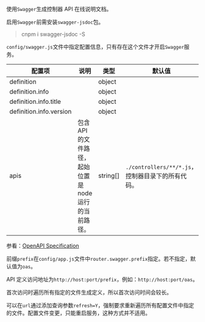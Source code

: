使用`Swagger`生成控制器 API 在线说明文档。

启用`Swagger`前需安装`swagger-jsdoc`包。

> cnpm i swagger-jsdoc -S

`config/swagger.js`文件中指定配置信息，只有存在这个文件才开启`Swagger`服务。

| 配置项                  | 说明                                                  | 类型     | 默认值                                            |
| ----------------------- | ----------------------------------------------------- | -------- | ------------------------------------------------- |
| definition              |                                                       | object   |                                                   |
| definition.info         |                                                       | object   |                                                   |
| definition.info.title   |                                                       | object   |                                                   |
| definition.info.version |                                                       | object   |                                                   |
| apis                    | 包含 API 的文件路径，起始位置是 node 运行的当前路径。 | string[] | `./controllers/**/*.js`，控制器目录下的所有代码。 |

参看：[OpenAPI Specification](http://spec.openapis.org/oas/v3.0.3)

前缀`prefix`在`config/app.js`文件中`router.swagger.prefix`指定。若不指定，默认值为`oas`。

API 定义访问地址为`http://host:port/prefix`，例如：`http://host:port/oas`。

首次访问时遍历所有指定的文件生成定义，所以首次访问时间会较长。

可以在`url`通过添加查询参数`refresh=Y`，强制要求重新遍历所有配置文件中指定的文件。配置文件变更，只能重启服务，这种方式并不适用。
